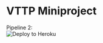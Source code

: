 # VTTP Miniproject

Pipeline 2: <br>
![Deploy to Heroku](https://github.com/lyon-tan96/vttp_miniproject/actions/workflows/deploy.yaml/badge.svg)
